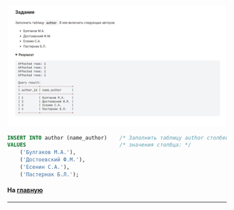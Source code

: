 

<img src="../art/2.1.6.task.png" alt="solution" >


```sql 
INSERT INTO author (name_author)    /* Заполнить таблицу author столбец name_author */
VALUES                              /* значения столбца: */
    ('Булгаков М.А.'),
    ('Достоевский Ф.М.'),
    ('Есенин С.А.'),
    ('Пастернак Б.Л.');
```
#### На [главную](https://github.com/BEPb/stepik_sql#readme)

---


